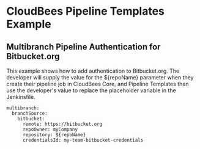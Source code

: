 # CloudBees Pipeline Templates Example
## Multibranch Pipeline Authentication for Bitbucket.org

This example shows how to add authentication to Bitbucket.org. The developer will supply the value for the ${repoName} parameter when they create their pipeline job in CloudBees Core, and Pipeline Templates then use the developer's value to replace the placeholder variable in the Jenkinsfile.

````
multibranch:
  branchSource:
    bitbucket:
      remote: https://bitbucket.org
      repoOwner: myCompany
      repository: ${repoName}
      credentialsId: my-team-bitbucket-credentials
````